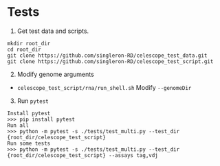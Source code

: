 # Tests

1. Get test data and scripts.
```
mkdir root_dir
cd root_dir
git clone https://github.com/singleron-RD/celescope_test_data.git
git clone https://github.com/singleron-RD/celescope_test_script.git
```

2. Modify genome arguments
- `celescope_test_script/rna/run_shell.sh` Modify `--genomeDir`

3. Run `pytest`
```
Install pytest
>>> pip install pytest
Run all
>>> python -m pytest -s ./tests/test_multi.py --test_dir {root_dir/celescope_test_script}
Run some tests
>>> python -m pytest -s ./tests/test_multi.py --test_dir {root_dir/celescope_test_script} --assays tag,vdj
```